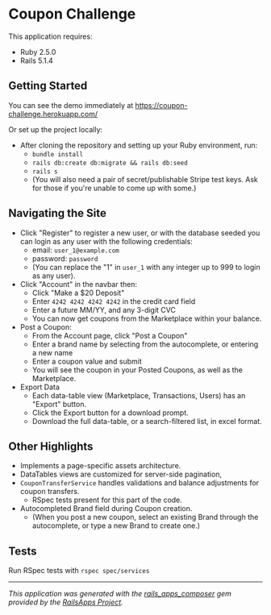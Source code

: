 Coupon Challenge
================

This application requires:

- Ruby 2.5.0
- Rails 5.1.4

Getting Started
---------------

You can see the demo immediately at https://coupon-challenge.herokuapp.com/

Or set up the project locally:

- After cloning the repository and setting up your Ruby environment, run:
  - `bundle install`
  - `rails db:create db:migrate && rails db:seed`
  - `rails s`
  - (You will also need a pair of secret/publishable Stripe test keys. Ask for those if you're unable to come up with some.)

Navigating the Site
-------------------

- Click "Register" to register a new user, or with the database seeded you can login as any user with the following credentials:
  - email: `user_1@example.com`
  - password: `password`
  - (You can replace the "1" in `user_1` with any integer up to 999 to login as any user).
- Click "Account" in the navbar then:
  - Click "Make a $20 Deposit"
  - Enter `4242 4242 4242 4242` in the credit card field
  - Enter a future MM/YY, and any 3-digit CVC
  - You can now get coupons from the Marketplace within your balance.
- Post a Coupon:
  - From the Account page, click "Post a Coupon"
  - Enter a brand name by selecting from the autocomplete, or entering a new name
  - Enter a coupon value and submit
  - You will see the coupon in your Posted Coupons, as well as the Marketplace.
- Export Data
  - Each data-table view (Marketplace, Transactions, Users) has an "Export" button.
  - Click the Export button for a download prompt.
  - Download the full data-table, or a search-filtered list, in excel format.

Other Highlights
-----------------
- Implements a page-specific assets architecture.
- DataTables views are customized for server-side pagination,
- `CouponTransferService` handles validations and balance adjustments for coupon transfers.
  - RSpec tests present for this part of the code.
- Autocompleted Brand field during Coupon creation.
  - (When you post a new coupon, select an existing Brand through the autocomplete, or type a new Brand to create one.)


Tests
-----
Run RSpec tests with `rspec spec/services`


*************************
*This application was generated with the [rails_apps_composer](https://github.com/RailsApps/rails_apps_composer) gem
provided by the [RailsApps Project](http://railsapps.github.io/).*
